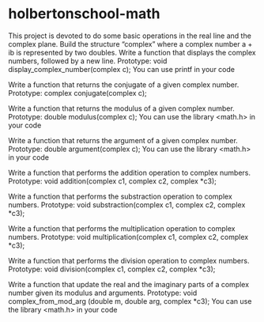 # holbertonschool-math
This project is devoted to do some basic operations in the real line and the complex plane.
Build the structure “complex” where a complex number a + ib is represented by two doubles. Write a function that displays the complex numbers, followed by a new line. Prototype: void display_complex_number(complex c); You can use printf in your code

Write a function that returns the conjugate of a given complex number. Prototype: complex conjugate(complex c);

Write a function that returns the modulus of a given complex number. Prototype: double modulus(complex c); You can use the library <math.h> in your code

Write a function that returns the argument of a given complex number. Prototype: double argument(complex c); You can use the library <math.h> in your code

Write a function that performs the addition operation to complex numbers. Prototype: void addition(complex c1, complex c2, complex *c3);

Write a function that performs the substraction operation to complex numbers. Prototype: void substraction(complex c1, complex c2, complex *c3);

Write a function that performs the multiplication operation to complex numbers. Prototype: void multiplication(complex c1, complex c2, complex *c3);

Write a function that performs the division operation to complex numbers. Prototype: void division(complex c1, complex c2, complex *c3);

Write a function that update the real and the imaginary parts of a complex number given its modulus and arguments. Prototype: void complex_from_mod_arg (double m, double arg, complex *c3); You can use the library <math.h> in your code
